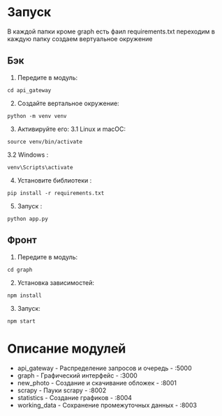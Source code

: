 # Запуск 
В каждой папки кроме graph есть фаил requirements.txt переходим в каждую папку создаем вертуальное окружение 
## Бэк
1. Передите в модуль: 
```
cd api_gateway
```
2. Создайте вертальное окружение: 
```
python -m venv venv
```
3. Активируйте его: 
3.1 Linux и macOC: 
```
source venv/bin/activate
```
3.2 Windows : 
```
venv\Scripts\activate
```
4. Установите библиотеки : 
```
pip install -r requirements.txt
```
5. Запуск : 
```
python app.py
```

## Фронт
1. Передите в модуль: 
```
cd graph
```
2. Установка зависимостей: 
```
npm install
```
3. Запуск: 
```
npm start
```

# Описание модулей
- api_gateway - Распределение запросов и очередь - :5000
- graph - Графический интерфейс - :3000
- new_photo - Создание и скачивание обложек - :8001
- scrapy - Пауки scrapy - :8002
- statistics - Создание графиков - :8004
- working_data - Сохранение промежуточных данных - :8003



